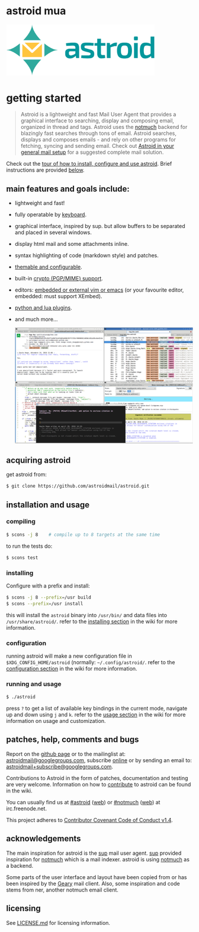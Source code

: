 # astroid mua

<img src="https://github.com/astroidmail/astroid/raw/master/ui/icons/horizontal_color.png" width="400px" alt="astroid logo" />

# getting started

> Astroid is a lightweight and fast Mail User Agent that provides a graphical interface to searching, display and composing email, organized in thread and tags. Astroid uses the [notmuch](http://notmuchmail.org/) backend for blazingly fast searches through tons of email. Astroid searches, displays and composes emails - and rely on other programs for fetching, syncing and sending email. Check out [Astroid in your general mail setup](https://github.com/astroidmail/astroid/wiki/Astroid-in-your-general-mail-setup) for a suggested complete  mail solution.

Check out the [tour of how to install, configure and use astroid](https://github.com/astroidmail/astroid/wiki). Brief instructions are provided [below](#acquiring-astroid).

## main features and goals include:
* lightweight and fast!
* fully operatable by [keyboard](https://github.com/astroidmail/astroid/wiki/Customizing-key-bindings).
* graphical interface, inspired by sup. but allow buffers to be separated and placed in several windows.
* display html mail and some attachments inline.
* syntax highlighting of code (markdown style) and patches.
* [themable and configurable](https://github.com/astroidmail/astroid/wiki/Customizing-the-user-interface).
* built-in [crypto (PGP/MIME) support](https://github.com/astroidmail/astroid/wiki/Signing%2C-Encrypting-and-Decrypting).
* editors: [embedded or external vim or emacs](https://github.com/astroidmail/astroid/wiki/Customizing-editor) (or your favourite editor, embedded: must support XEmbed).
* [python and lua plugins](https://github.com/astroidmail/astroid/wiki/Plugins).
* and much more...

  <a href="https://raw.githubusercontent.com/astroidmail/astroid/master/doc/full-demo-external.png">
    <img alt="Astroid (with external editor)" src="https://raw.githubusercontent.com/astroidmail/astroid/master/doc/full-demo-external.png">
  </a>

## acquiring astroid

get astroid from:

```sh
$ git clone https://github.com/astroidmail/astroid.git
```

## installation and usage

### compiling

```sh
$ scons -j 8    # compile up to 8 targets at the same time
```

to run the tests do:

```sh
$ scons test
```

### installing

Configure with a prefix and install:
```sh
$ scons -j 8 --prefix=/usr build
$ scons --prefix=/usr install
```

this will install the `astroid` binary into `/usr/bin/` and data files into `/usr/share/astroid/`. refer to the [installing section](https://github.com/astroidmail/astroid/wiki/Compiling-and-Installing) in the wiki for more information.

### configuration

running astroid will make a new configuration file in `$XDG_CONFIG_HOME/astroid` (normally: `~/.config/astroid/`. refer to the [configuration section](https://github.com/astroidmail/astroid/wiki/Astroid-setup) in the wiki for more information.

### running and usage

```sh
$ ./astroid
```

press `?` to get a list of available key bindings in the current mode, navigate up and down using `j` and `k`. refer to the [usage section](https://github.com/astroidmail/astroid/wiki#usage) in the wiki for more information on usage and customization.

## patches, help, comments and bugs

Report on the [github page](https://github.com/astroidmail/astroid) or to the mailinglist at: [astroidmail@googlegroups.com](https://groups.google.com/forum/#!forum/astroidmail), subscribe [online](https://groups.google.com/forum/#!forum/astroidmail) or by sending an email to:
[astroidmail+subscribe@googlegroups.com](mailto:astroidmail+subscribe@googlegroups.com).

Contributions to Astroid in the form of patches, documentation and testing are
very welcome. Information on how to
[contribute](https://github.com/astroidmail/astroid/wiki/Contributing) to astroid
can be found in the wiki.

You can usually find us at <a href="irc://irc.freenode.net/#astroid">#astroid</a> ([web](https://webchat.freenode.net/?channels=#astroid)) or <a href="irc://irc.freenode.net/#notmuch">#notmuch</a> ([web](https://webchat.freenode.net/?channels=#notmuch)) at irc.freenode.net.

This project adheres to [Contributor Covenant Code of Conduct v1.4](http://contributor-covenant.org/version/1/4/).

## acknowledgements

  The main inspiration for astroid is the [sup] mail user agent. [sup]
  provided inspiration for [notmuch] which is a mail indexer. astroid is
  using [notmuch] as a backend.

  Some parts of the user interface and layout have been copied from or has been
  inspired by the [Geary] mail client. Also, some inspiration and code stems from
  ner, another notmuch email client.

## licensing

See [LICENSE.md](./LICENSE.md) for licensing information.

[sup]: http://sup-heliotrope.github.io
[notmuch]: http://notmuchmail.org/
[Geary]: http://www.yorba.org/projects/geary/
[gmime]: http://spruce.sourceforge.net/gmime/
[webkit]: http://webkitgtk.org/
[GPL]: https://www.gnu.org/copyleft/gpl.html
[scons]: http://www.scons.org/
[git]: http://git-scm.com/
[C++11]: http://en.wikipedia.org/wiki/C%2B%2B11
[boost]: http://www.boost.org/
[GTK+]: http://www.gtk.org/
[glib]: https://developer.gnome.org/glib/
[boost::property_tree]: http://www.boost.org/doc/libs/1_56_0/doc/html/property_tree.html

